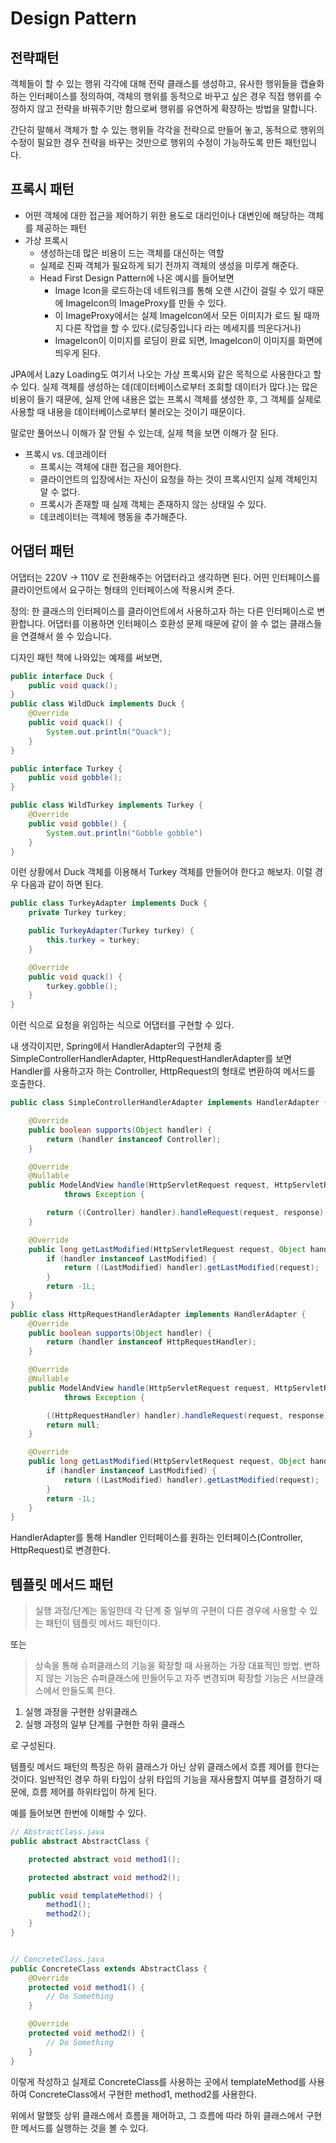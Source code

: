 # Design Pattern

## 전략패턴

객체들이 할 수 있는 행위 각각에 대해 전략 클래스를 생성하고, 유사한 행위들을 캡슐화 하는 인터페이스를 정의하여, 객체의 행위를 동적으로 바꾸고 싶은 경우 직접 행위를 수정하지 않고 전략을 바꿔주기만 함으로써 행위를 유연하게 확장하는 방법을 말합니다.

간단히 말해서 객체가 할 수 있는 행위들 각각을 전략으로 만들어 놓고, 동적으로 행위의 수정이 필요한 경우 전략을 바꾸는 것만으로 행위의 수정이 가능하도록 만든 패턴입니다.

## 프록시 패턴

- 어떤 객체에 대한 접근을 제어하기 위한 용도로 대리인이나 대변인에 해당하는 객체를 제공하는 패턴
- 가상 프록시
  - 생성하는데 많은 비용이 드는 객체를 대신하는 역할
  - 실제로 진짜 객체가 필요하게 되기 전까지 객체의 생성을 미루게 해준다.
  - Head First Design Pattern에 나온 예시를 들어보면
    - Image Icon을 로드하는데 네트워크를 통해 오랜 시간이 걸릴 수 있기 때문에 ImageIcon의 ImageProxy를 만들 수 있다.
    - 이 ImageProxy에서는 실제 ImageIcon에서 모든 이미지가 로드 될 때까지 다른 작업을 할 수 있다.(로딩중입니다 라는 메세지를 띄운다거나)
    - ImageIcon이 이미지를 로딩이 완료 되면, ImageIcon이 이미지를 화면에 띄우게 된다.

JPA에서 Lazy Loading도 여기서 나오는 가상 프록시와 같은 목적으로 사용한다고 할 수 있다. 실제 객체를 생성하는 데(데이터베이스로부터 조회할 데이터가 많다.)는 많은 비용이 들기 때문에, 실제 안에 내용은 없는 프록시 객체를 생성한 후, 그 객체를 실제로 사용할 때 내용을 데이터베이스로부터 불러오는 것이기 때문이다.

말로만 풀어쓰니 이해가 잘 안될 수 있는데, 실제 책을 보면 이해가 잘 된다.

- 프록시 vs. 데코레이터
  - 프록시는 객체에 대한 접근을 제어한다.
  - 클라이언트의 입장에서는 자신이 요청을 하는 것이 프록시인지 실제 객체인지 알 수 없다.
  - 프록시가 존재할 때 실제 객체는 존재하지 않는 상태일 수 있다.
  - 데코레이터는 객체에 행동을 추가해준다.

## 어댑터 패턴

어댑터는 220V -> 110V 로 전환해주는 어댑터라고 생각하면 된다. 어떤 인터페이스를 클라이언트에서 요구하는 형태의 인터페이스에 적용시켜 준다.

정의: 한 클래스의 인터페이스를 클라이언트에서 사용하고자 하는 다른 인터페이스로 변환합니다. 어댑터를 이용하면 인터페이스 호환성 문제 때문에 같이 쓸 수 없는 클래스들을 연결해서 쓸 수 있습니다.

디자인 패턴 책에 나와있는 예제를 써보면,

```java
public interface Duck {
    public void quack();
}
public class WildDuck implements Duck {
    @Override
    public void quack() {
        System.out.println("Quack");
    }
}

public interface Turkey {
    public void gobble();
}

public class WildTurkey implements Turkey {
    @Override
    public void gobble() {
        System.out.println("Gobble gobble")
    }
}
```

이런 상황에서 Duck 객체를 이용해서 Turkey 객체를 만들어야 한다고 해보자. 이럴 경우 다음과 같이 하면 된다.

```java
public class TurkeyAdapter implements Duck {
    private Turkey turkey;

    public TurkeyAdapter(Turkey turkey) {
        this.turkey = turkey;
    }

    @Override
    public void quack() {
        turkey.gobble();
    }
}
```

이런 식으로 요청을 위임하는 식으로 어댑터를 구현할 수 있다.

내 생각이지만, Spring에서 HandlerAdapter의 구현체 중 SimpleControllerHandlerAdapter, HttpRequestHandlerAdapter를 보면 Handler를 사용하고자 하는 Controller, HttpRequest의 형태로 변환하여 메서드를 호출한다.

```java
public class SimpleControllerHandlerAdapter implements HandlerAdapter {

    @Override
    public boolean supports(Object handler) {
        return (handler instanceof Controller);
    }

    @Override
    @Nullable
    public ModelAndView handle(HttpServletRequest request, HttpServletResponse response, Object handler)
            throws Exception {

        return ((Controller) handler).handleRequest(request, response);
    }

    @Override
    public long getLastModified(HttpServletRequest request, Object handler) {
        if (handler instanceof LastModified) {
            return ((LastModified) handler).getLastModified(request);
        }
        return -1L;
    }
}
public class HttpRequestHandlerAdapter implements HandlerAdapter {
    @Override
    public boolean supports(Object handler) {
        return (handler instanceof HttpRequestHandler);
    }

    @Override
    @Nullable
    public ModelAndView handle(HttpServletRequest request, HttpServletResponse response, Object handler)
            throws Exception {

        ((HttpRequestHandler) handler).handleRequest(request, response);
        return null;
    }

    @Override
    public long getLastModified(HttpServletRequest request, Object handler) {
        if (handler instanceof LastModified) {
            return ((LastModified) handler).getLastModified(request);
        }
        return -1L;
    }
}
```

HandlerAdapter를 통해 Handler 인터페이스를 원하는 인터페이스(Controller, HttpRequest)로 변경한다.

## 템플릿 메서드 패턴

> 실행 과정/단계는 동일한데 각 단계 중 일부의 구현이 다른 경우에 사용할 수 있는 패턴이 템플릿 메서드 패턴이다.

또는

> 상속을 통해 슈퍼클래스의 기능을 확장할 때 사용하는 가장 대표적인 방법. 변하지 않는 기능은 슈퍼클래스에 만들어두고 자주 변경되며 확장할 기능은 서브클래스에서 만들도록 한다.

1. 실행 과정을 구현한 상위클래스
2. 실행 과정의 일부 단계를 구현한 하위 클래스

로 구성된다.

템플릿 메서드 패턴의 특징은 하위 클래스가 아닌 상위 클래스에서 흐름 제어를 한다는 것이다. 일반적인 경우 하위 타입이 상위 타입의 기능을 재사용할지 여부를 결정하기 때문에, 흐름 제어를 하위타입이 하게 된다.

예를 들어보면 한번에 이해할 수 있다.

```java
// AbstractClass.java
public abstract AbstractClass {

    protected abstract void method1();

    protected abstract void method2();

    public void templateMethod() {
        method1();
        method2();
    }
}


// ConcreteClass.java
public ConcreteClass extends AbstractClass {
    @Override
    protected void method1() {
        // Do Something
    }

    @Override
    protected void method2() {
        // Do Something
    }
}
```

이렇게 작성하고 실제로 ConcreteClass를 사용하는 곳에서 templateMethod를 사용하여 ConcreteClass에서 구현한 method1, method2를 사용한다.

위에서 말했듯 상위 클래스에서 흐름을 제어하고, 그 흐름에 따라 하위 클래스에서 구현한 메서드를 실행하는 것을 볼 수 있다.
